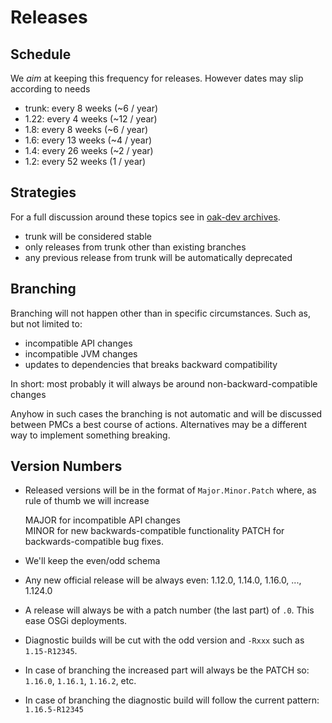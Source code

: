 <!--
   Licensed to the Apache Software Foundation (ASF) under one or more
   contributor license agreements.  See the NOTICE file distributed with
   this work for additional information regarding copyright ownership.
   The ASF licenses this file to You under the Apache License, Version 2.0
   (the "License"); you may not use this file except in compliance with
   the License.  You may obtain a copy of the License at

       http://www.apache.org/licenses/LICENSE-2.0

   Unless required by applicable law or agreed to in writing, software
   distributed under the License is distributed on an "AS IS" BASIS,
   WITHOUT WARRANTIES OR CONDITIONS OF ANY KIND, either express or implied.
   See the License for the specific language governing permissions and
   limitations under the License.
  -->

# Releases

## Schedule

We *aim* at keeping this frequency for releases. However dates may slip 
according to needs

- trunk: every 8 weeks (~6 / year)
- 1.22: every 4 weeks (~12 / year)
- 1.8: every 8 weeks (~6 / year)
- 1.6: every 13 weeks (~4 / year)
- 1.4: every 26 weeks (~2 / year)
- 1.2: every 52 weeks (1 / year)

## Strategies

For a full discussion around these topics see in [oak-dev archives](https://lists.apache.org/thread.html/9a7c0e2fdfab5deb051fbd99add6c2b7109d750805b6182138eece55@%3Coak-dev.jackrabbit.apache.org%3E).

- trunk will be considered stable
- only releases from trunk other than existing branches
- any previous release from trunk will be automatically deprecated

## Branching

Branching will not happen other than in specific circumstances. Such as,
but not limited to:

- incompatible API changes
- incompatible JVM changes
- updates to dependencies that breaks backward compatibility

In short: most probably it will always be around non-backward-compatible
changes

Anyhow in such cases the branching is not automatic and will be
discussed between PMCs a best course of actions. Alternatives may be a
different way to implement something breaking.

## Version Numbers

- Released versions will be in the format of `Major.Minor.Patch` where,
as rule of thumb we will increase


    MAJOR for incompatible API changes    
    MINOR for new backwards-compatible functionality
    PATCH for backwards-compatible bug fixes.

- We'll keep the even/odd schema
- Any new official release will be always even: 1.12.0, 1.14.0, 1.16.0,
..., 1.124.0
- A release will always be with a patch number (the last part) of `.0`.
This ease OSGi deployments.
- Diagnostic builds will be cut with the odd version and `-Rxxx` such as
`1.15-R12345`.
- In case of branching the increased part will always be the PATCH so:
`1.16.0`, `1.16.1`, `1.16.2`, etc.
- In case of branching the diagnostic build will follow the current
pattern: `1.16.5-R12345`
